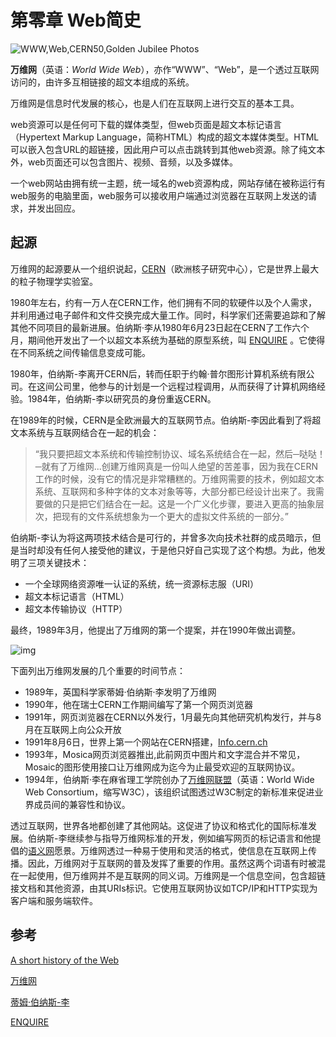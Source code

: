 # 第零章 Web简史

![WWW,Web,CERN50,Golden Jubilee Photos](https://cds.cern.ch/images/CERN-GE-9407011-31/file?size=large)

**万维网**（英语：*World Wide Web*），亦作“WWW”、“Web”，是一个透过互联网访问的，由许多互相链接的超文本组成的系统。

万维网是信息时代发展的核心，也是人们在互联网上进行交互的基本工具。

web资源可以是任何可下载的媒体类型，但web页面是超文本标记语言（Hypertext Markup Language，简称HTML）构成的超文本媒体类型。HTML可以嵌入包含URL的超链接，因此用户可以点击跳转到其他web资源。除了纯文本外，web页面还可以包含图片、视频、音频，以及多媒体。

一个web网站由拥有统一主题，统一域名的web资源构成，网站存储在被称运行有web服务的电脑里面，web服务可以接收用户端通过浏览器在互联网上发送的请求，并发出回应。

## 起源

万维网的起源要从一个组织说起，[CERN]([https://zh.wikipedia.org/wiki/%E6%AD%90%E6%B4%B2%E6%A0%B8%E5%AD%90%E7%A0%94%E7%A9%B6%E7%B5%84%E7%B9%94](https://zh.wikipedia.org/wiki/歐洲核子研究組織))（欧洲核子研究中心），它是世界上最大的粒子物理学实验室。

1980年左右，约有一万人在CERN工作，他们拥有不同的软硬件以及个人需求，并利用通过电子邮件和文件交换完成大量工作。同时，科学家们还需要追踪和了解其他不同项目的最新进展。伯纳斯·李从1980年6月23日起在CERN了工作六个月，期间他开发出了一个以超文本系统为基础的原型系统，叫 [ENQUIRE](https://zh.wikipedia.org/wiki/ENQUIRE) 。它使得在不同系统之间传输信息变成可能。

1980年，伯纳斯-李离开CERN后，转而任职于约翰·普尔图形计算机系统有限公司。在这间公司里，他参与的计划是一个远程过程调用，从而获得了计算机网络经验。1984年，伯纳斯-李以研究员的身份重返CERN。

在1989年的时候，CERN是全欧洲最大的互联网节点。伯纳斯-李因此看到了将超文本系统与互联网结合在一起的机会：

>“我只要把超文本系统和传输控制协议、域名系统结合在一起，然后─哒哒！─就有了万维网...创建万维网真是一份叫人绝望的苦差事，因为我在CERN工作的时候，没有它的情况是非常糟糕的。万维网需要的技术，例如超文本系统、互联网和多种字体的文本对象等等，大部分都已经设计出来了。我需要做的只是把它们结合在一起。这是一个广义化步骤，要进入更高的抽象层次，把现有的文件系统想象为一个更大的虚拟文件系统的一部分。”


伯纳斯-李认为将这两项技术结合是可行的，并曾多次向技术社群的成员暗示，但是当时却没有任何人接受他的建议，于是他只好自己实现了这个构想。为此，他发明了三项关键技术：

* 一个全球网络资源唯一认证的系统，统一资源标志服（URI）
* 超文本标记语言（HTML）
* 超文本传输协议（HTTP）

最终，1989年3月，他提出了万维网的第一个提案，并在1990年做出调整。

![img](https://cds.cern.ch/record/2665088/files/FirstProposalMarch1989.jpg?subformat=icon-640)


下面列出万维网发展的几个重要的时间节点：
* 1989年，英国科学家蒂姆·伯纳斯·李发明了万维网
* 1990年，他在瑞士CERN工作期间编写了第一个网页浏览器
* 1991年，网页浏览器在CERN以外发行，1月最先向其他研究机构发行，并与8月在互联网上向公众开放
* 1991年8月6日，世界上第一个网站在CERN搭建，[Info.cern.ch](Info.cern.ch)
* 1993年，Mosica网页浏览器推出,此前网页中图片和文字混合并不常见，Mosaic的图形使用接口让万维网成为迄今为止最受欢迎的互联网协议。
* 1994年，伯纳斯·李在麻省理工学院创办了[万维网联盟](https://zh.wikipedia.org/wiki/%E4%B8%87%E7%BB%B4%E7%BD%91%E8%81%94%E7%9B%9F)（英语：World Wide Web Consortium，缩写W3C），该组织试图透过W3C制定的新标准来促进业界成员间的兼容性和协议。

透过互联网，世界各地都创建了其他网站。这促进了协议和格式化的国际标准发展。伯纳斯-李继续参与指导万维网标准的开发，例如编写网页的标记语言和他提倡的[语义网]([https://zh.wikipedia.org/wiki/%E8%AF%AD%E4%B9%89%E7%BD%91](https://zh.wikipedia.org/wiki/语义网))愿景。万维网透过一种易于使用和灵活的格式，使信息在互联网上传播。因此，万维网对于互联网的普及发挥了重要的作用。虽然这两个词语有时被混在一起使用，但万维网并不是互联网的同义词。万维网是一个信息空间，包含超链接文档和其他资源，由其URIs标识。它使用互联网协议如TCP/IP和HTTP实现为客户端和服务端软件。

## 参考

[A short history of the Web](https://home.cern/science/computing/birth-web/short-history-web)

[万维网]([https://zh.wikipedia.org/wiki/%E4%B8%87%E7%BB%B4%E7%BD%91](https://zh.wikipedia.org/wiki/万维网))

[蒂姆·伯纳斯-李]([https://zh.wikipedia.org/wiki/%E8%92%82%E5%A7%86%C2%B7%E4%BC%AF%E7%BA%B3%E6%96%AF-%E6%9D%8E](https://zh.wikipedia.org/wiki/蒂姆·伯纳斯-李))

[ENQUIRE](https://zh.wikipedia.org/wiki/ENQUIRE)


